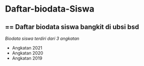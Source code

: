 # Daftar-biodata-Siswa
==
Daftar biodata siswa bangkit di ubsi bsd
--
*Biodata siswa terdiri dari 3 angkatan*
- Angkatan 2021
- Angkatan 2020
- Angkatan 2019
